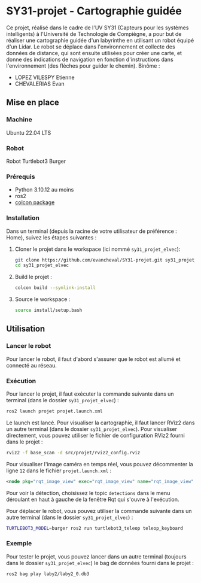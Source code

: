 # SY31-projet - Cartographie guidée
Ce projet, réalisé dans le cadre de l'UV SY31 (Capteurs pour les systèmes intelligents) à l'Université de Technologie de Compiègne, a pour but de réaliser une cartographie guidée d'un labyrinthe en utilisant un robot équipé d'un Lidar. Le robot se déplace dans l'environnement et collecte des données de distance, qui sont ensuite utilisées pour créer une carte, et donne des indications de navigation en fonction d'instructions dans l'environnement (des flèches pour guider le chemin).
Binôme : 
- LOPEZ VILESPY Etienne
- CHEVALERIAS Evan

## Mise en place
### Machine
Ubuntu 22.04 LTS
### Robot
Robot Turtlebot3 Burger
### Prérequis
- Python 3.10.12 au moins
- ros2
- [colcon package](https://colcon.readthedocs.io/en/released/user/installation.html)

### Installation
Dans un terminal (depuis la racine de votre utilisateur de préférence : Home), suivez les étapes suivantes :
1. Cloner le projet dans le workspace (ici nommé `sy31_projet_elvec`):
    ```bash
    git clone https://github.com/evancheval/SY31-projet.git sy31_projet_elvec
    cd sy31_projet_elvec
    ```
2. Build le projet :
    ```bash
    colcon build --symlink-install
    ```
3. Source le workspace :
    ```bash
    source install/setup.bash
    ```

## Utilisation
### Lancer le robot
Pour lancer le robot, il faut d'abord s'assurer que le robot est allumé et connecté au réseau.
### Exécution
Pour lancer le projet, il faut exécuter la commande suivante dans un terminal (dans le dossier `sy31_projet_elvec`) :
```bash
ros2 launch projet projet.launch.xml
```

Le launch est lancé. Pour visualiser la cartographie, il faut lancer RViz2 dans un autre terminal (dans le dossier `sy31_projet_elvec`). Pour visualiser directement, vous pouvez utiliser le fichier de configuration RViz2 fourni dans le projet :
```bash
rviz2 -f base_scan -d src/projet/rviz2_config.rviz
```

Pour visualiser l'image caméra en temps réel, vous pouvez décommenter la ligne `12` dans le fichier `projet.launch.xml` :
```xml
<node pkg="rqt_image_view" exec="rqt_image_view" name="rqt_image_view" output="screen" />
```
Pour voir la détection, choisissez le topic `detections` dans le menu déroulant en haut à gauche de la fenêtre Rqt qui s'ouvre à l'exécution.

Pour déplacer le robot, vous pouvez utiliser la commande suivante dans un autre terminal (dans le dossier `sy31_projet_elvec`) :
```bash
TURTLEBOT3_MODEL=burger ros2 run turtlebot3_teleop teleop_keyboard
```

### Exemple
Pour tester le projet, vous pouvez lancer dans un autre terminal (toujours dans le dossier `sy31_projet_elvec`) le bag de données fourni dans le projet :	
```bash
ros2 bag play laby2/laby2_0.db3
```